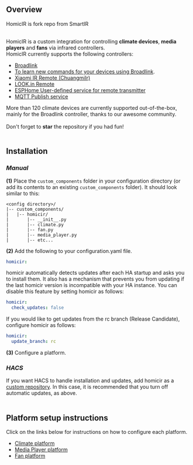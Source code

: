  

## Overview
HomicIR is fork repo from SmartIR <br> <br> 

HomicIR is a custom integration for controlling **climate devices**, **media players** and **fans** via infrared controllers.<br>
HomicIR currently supports the following controllers:
* [Broadlink](https://www.home-assistant.io/integrations/broadlink/)
* [To learn new commands for your devices using Broadlink](https://community.home-assistant.io/t/broadlink-manager-nicer-way-to-learn-and-send-ir-rf-commands/58770).
* [Xiaomi IR Remote (ChuangmiIr)](https://www.home-assistant.io/integrations/remote.xiaomi_miio/)
* [LOOK.in Remote](http://look-in.club/devices/remote)
* [ESPHome User-defined service for remote transmitter](https://esphome.io/components/api.html#user-defined-services)
* [MQTT Publish service](https://www.home-assistant.io/docs/mqtt/service/)

More than 120 climate devices are currently supported out-of-the-box, mainly for the Broadlink controller, thanks to our awesome community.<br><br>
Don't forget to **star** the repository if you had fun!<br><br>


## Installation
### *Manual*
**(1)** Place the `custom_components` folder in your configuration directory (or add its contents to an existing `custom_components` folder).
It should look similar to this:
```
<config directory>/
|-- custom_components/
|   |-- homicir/
|       |-- __init__.py
|       |-- climate.py
|       |-- fan.py
|       |-- media_player.py
|       |-- etc...
```
**(2)** Add the following to your configuration.yaml file.
```yaml
homicir:
```

homicir automatically detects updates after each HA startup and asks you to install them. It also has a mechanism that prevents you from updating if the last homicir version is incompatible with your HA instance. You can disable this feature by setting homicir as follows:
```yaml
homicir:
  check_updates: false
```

If you would like to get updates from the rc branch (Release Candidate), configure homicir as follows:
```yaml
homicir:
  update_branch: rc
```

**(3)** Configure a platform.

### *HACS*
If you want HACS to handle installation and updates, add homicir as a [custom repository](https://hacs.xyz/docs/faq/custom_repositories/). In this case, it is recommended that you turn off automatic updates, as above.
<br><br>


## Platform setup instructions
Click on the links below for instructions on how to configure each platform.
* [Climate platform](/docs/CLIMATE.md)
* [Media Player platform](/docs/MEDIA_PLAYER.md)
* [Fan platform](/docs/FAN.md)
<br><br>



<br><br>

